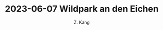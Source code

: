 ---
layout: post
title: "2023-06-07 Wildpark an den Eichen"
author: "Z. Kang"
categories: story
tags: [stroy]
image: 2023-06-07-Wildpark-an-den-Eichen.jpg
---